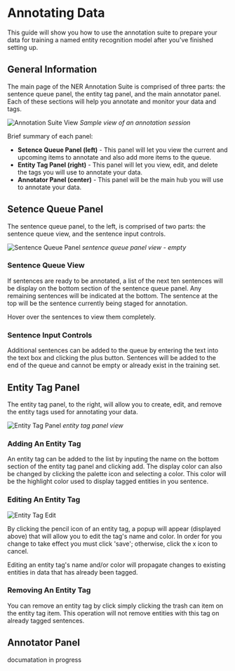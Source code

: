 # Annotating Data
This guide will show you how to use the annotation suite to prepare your data for training a named entity recognition model after you've finished setting up.

## General Information

The main page of the NER Annotation Suite is comprised of three parts: the sentence queue panel, the entity tag panel, and the main annotator panel. Each of these sections will help you annotate and monitor your data and tags.

![Annotation Suite View][annotationScreen]
*Sample view of an annotation session*

Brief summary of each panel:
- **Setence Queue Panel (left)** - This panel will let you view the current and upcoming items to annotate and also add more items to the queue. 
- **Entity Tag Panel (right)** - This panel will let you view, edit, and delete the tags you will use to annotate your data.
- **Annotator Panel (center)** - This panel will be the main hub you will use to annotate your data.

## Setence Queue Panel

The sentence queue panel, to the left, is comprised of two parts: the sentence queue view, and the sentence input controls.

![Sentence Queue Panel][sentence-queue]
*sentence queue panel view - empty*

### Sentence Queue View

If sentences are ready to be annotated, a list of the next ten sentences will be display on the bottom section of the sentence queue panel. Any remaining sentences will be indicated at the bottom. The sentence at the top will be the sentence currently being staged for annotation.

Hover over the sentences to view them completely.

### Sentence Input Controls

Additional sentences can be added to the queue by entering the text into the text box and clicking the plus button. Sentences will be added to the end of the queue and cannot be empty or already exist in the training set.

## Entity Tag Panel

The entity tag panel, to the right, will allow you to create, edit, and remove the entity tags used for annotating your data.

![Entity Tag Panel][add-tags]
*entity tag panel view*

### Adding An Entity Tag

An entity tag can be added to the list by inputing the name on the bottom section of the entity tag panel and clicking add. The display color can also be changed by clicking the palette icon and selecting a color. This color will be the highlight color used to display tagged entities in you sentence.

### Editing An Entity Tag

![Entity Tag Edit][edit-tags]

By clicking the pencil icon of an entity tag, a popup will appear (displayed above) that will allow you to edit the tag's name and color. In order for you change to take effect you must click 'save'; otherwise, click the x icon to cancel. 

Editing an entity tag's name and/or color will propagate changes to existing entities in data that has already been tagged.

### Removing An Entity Tag

You can remove an entity tag by click simply clicking the trash can item on the entity tag item. This operation will not remove entities with this tag on already tagged sentences.

## Annotator Panel

documatation in progress

[sentence-queue]: https://christian-budhi-hosting.s3.amazonaws.com/ner-annotation-suite/ner_sentence_input.PNG

[annotationScreen]: https://christian-budhi-hosting.s3.amazonaws.com/portfolio/ner-annotation-suite.PNG

[add-tags]: https://christian-budhi-hosting.s3.amazonaws.com/ner-annotation-suite/entity_tag_panel.PNG

[edit-tags]: https://christian-budhi-hosting.s3.amazonaws.com/ner-annotation-suite/entity_tag_edit.PNG